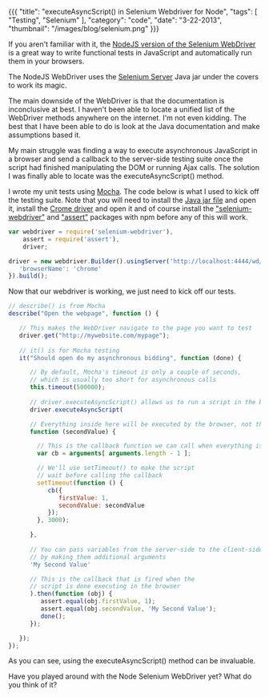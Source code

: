 {{{
    "title": "executeAsyncScript() in Selenium Webdriver for Node",
    "tags": [ "Testing", "Selenium" ],
    "category": "code",
    "date": "3-22-2013",
    "thumbnail": "/images/blog/selenium.png"
}}}

If you aren't familiar with it, the [NodeJS version of the Selenium WebDriver](https://code.google.com/p/selenium/wiki/WebDriverJs) is a great way to write functional tests in JavaScript and automatically run them in your browsers.

The NodeJS WebDriver uses the [Selenium Server](https://code.google.com/p/selenium/downloads/list) Java jar under the covers to work its magic.

The main downside of the WebDriver is that the documentation is inconclusive at best. I haven't been able to locate a unified list of the WebDriver methods anywhere on the internet. I'm not even kidding. The best that I have been able to do is look at the Java documentation and make assumptions based it.

My main struggle was finding a way to execute asynchronous JavaScript in a browser and send a callback to the server-side testing suite once the script had finished manipulating the DOM or running Ajax calls. The solution I was finally able to locate was the executeAsyncScript() method.

I wrote my unit tests using [Mocha](http://visionmedia.github.com/mocha/). The code below is what I used to kick off the testing suite. Note that you will need to install the [Java jar file](https://code.google.com/p/selenium/downloads/list) and open it, install the [Crome driver](https://code.google.com/p/selenium/downloads/list) and open it and of course install the ["selenium-webdriver"](https://npmjs.org/package/selenium-webdriver") and ["assert"](https://npmjs.org/package/assert) packages with npm before any of this will work.

```javascript
var webdriver = require('selenium-webdriver'),
    assert = require('assert'),
    driver;

driver = new webdriver.Builder().usingServer('http://localhost:4444/wd/hub').withCapabilities({
   'browserName': 'chrome'
}).build();
```

Now that our webdriver is working, we just need to kick off our tests.

```javascript
// describe() is from Mocha
describe("Open the webpage", function () {

   // This makes the WebDriver navigate to the page you want to test
   driver.get("http://mywebsite.com/mypage");
   
   // it() is for Mocha testing
   it("Should open do my asynchronous bidding", function (done) {

      // By default, Mocha's timeout is only a couple of seconds,
      // which is usually too short for asynchronous calls
      this.timeout(500000);
      
      // driver.executeAsyncScript() allows us to run a script in the browser
      driver.executeAsyncScript(

      // Everything inside here will be executed by the browser, not the server
      function (secondValue) {

        // This is the callback function we can call when everything is done
        var cb = arguments[ arguments.length - 1 ];

        // We'll use setTimeout() to make the script
        // wait before calling the callback
        setTimeout(function () {
           cb({
              firstValue: 1,
              secondValue: secondValue
           });
        }, 3000);

      },
      
      // You can pass variables from the server-side to the client-side 
      // by making them additional arguments
      'My Second Value'

      // This is the callback that is fired when the
      // script is done executing in the browser
      ).then(function (obj) {
         assert.equal(obj.firstValue, 1);
         assert.equal(obj.secondValue, 'My Second Value');
         done();
      });

   });
});
```

As you can see, using the executeAsyncScript() method can be invaluable.

Have you played around with the Node Selenium WebDriver yet? What do you think of it?